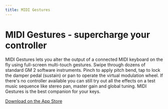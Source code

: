 ```yaml
---
title: MIDI Gestures
---
```

# MIDI Gestures - supercharge your controller

MIDI Gestures lets you alter the output of a connected MIDI keyboard on the fly using full-screen multi-touch gestures. Swipe through dozens of standard GM 2 software instruments. Pinch to apply pitch bend, tap to lock the damper pedal (sustain) or pan to operate the virtual modulation wheel. If there's no controller available you can still try out all the effects on a test music sequence like stereo pan, master gain and global tuning. MIDI Gestures is the best companion for your keys.

[Download on the App Store](https://itunes.apple.com/us/app/midi-gestures-supercharge-your-controller/id1258753909?ls=1&mt=8)
